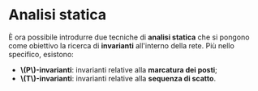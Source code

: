 # Analisi statica

È ora possibile introdurre due tecniche di **analisi statica** che si pongono come obiettivo la ricerca di **invarianti** all'interno della rete.
Più nello specifico, esistono:

- **\\(P\\)-invarianti**: invarianti relative alla **marcatura dei posti**;
- **\\(T\\)-invarianti**: invarianti relative alla **sequenza di scatto**.
